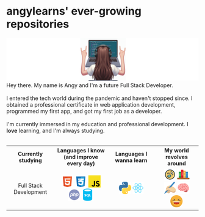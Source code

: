 <main class="container">
    <h1>angylearns' ever-growing repositories</h1>
            <img src="img/header2-copia.png">
    <section>
        Hey there. My name is Angy and I'm a future Full Stack Developer.
        <br><br>
        I entered the tech world during the pandemic and haven't stopped since. I obtained a professional certificate in web application development, programmed my first app, and got my first job as a developer. 
        <br><br>
        I'm currently immersed in my education and professional development. I <strong>love</strong> learning, and I'm always studying.
    </section><br>
        <table align="center">
            <tr>
                <th>Currently studying</th>
                <th>Languages I know (and improve <br> every day)</th>
                <th>Languages I wanna learn</th>
                <th>My world revolves around</th>
            </tr>
            <tr>
                <td align="center">Full Stack Development</td>
                <td align="center">
                    <img src="img/html.svg" style="height: 32px;">
                    <img src="img/css.svg" style="height: 32px;">
                    <img src="img/js.svg" style="height: 32px;">
                    <img src="img/php.svg" style="height: 32px;">
                    <img src="img/sql.svg" style="height: 32px;">
                </td>
                <td align="center">
                    <img src="img/python.svg" style="height: 32px;">
                    <img src="img/react.svg" style="height: 32px;">
                </td>
                <td align="center">
                    <img src="img/music.svg" style="height: 32px;">
                    <img src="img/books.svg" style="height: 32px;">
                    <img src="img/writing.svg" style="height: 32px;">
                    <img src="img/brain.svg" style="height: 32px;">
                    <img src="img/laughing.svg" style="height: 32px;">
                </td>
            </tr>
        </table>
    </section>
</main>
